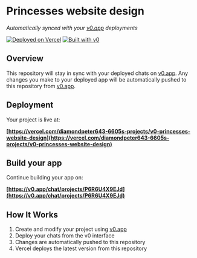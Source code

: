 # Princesses website design

*Automatically synced with your [v0.app](https://v0.app) deployments*

[![Deployed on Vercel](https://img.shields.io/badge/Deployed%20on-Vercel-black?style=for-the-badge&logo=vercel)](https://vercel.com/diamondpeter643-6605s-projects/v0-princesses-website-design)
[![Built with v0](https://img.shields.io/badge/Built%20with-v0.app-black?style=for-the-badge)](https://v0.app/chat/projects/P6R6U4X9EJd)

## Overview

This repository will stay in sync with your deployed chats on [v0.app](https://v0.app).
Any changes you make to your deployed app will be automatically pushed to this repository from [v0.app](https://v0.app).

## Deployment

Your project is live at:

**[https://vercel.com/diamondpeter643-6605s-projects/v0-princesses-website-design](https://vercel.com/diamondpeter643-6605s-projects/v0-princesses-website-design)**

## Build your app

Continue building your app on:

**[https://v0.app/chat/projects/P6R6U4X9EJd](https://v0.app/chat/projects/P6R6U4X9EJd)**

## How It Works

1. Create and modify your project using [v0.app](https://v0.app)
2. Deploy your chats from the v0 interface
3. Changes are automatically pushed to this repository
4. Vercel deploys the latest version from this repository